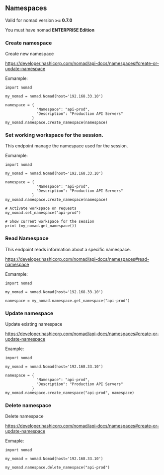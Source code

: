 ## Namespaces

Valid for nomad version **>= 0.7.0**

You must have nomad **ENTERPRISE Edition**

### Create namespace

Create new namespace

https://developer.hashicorp.com/nomad/api-docs/namespaces#create-or-update-namespace

Exmample:

```
import nomad

my_nomad = nomad.Nomad(host='192.168.33.10')

namespace = {
              "Namespace": "api-prod",
              "Description": "Production API Servers"
            }
my_nomad.namespace.create_namespace(namespace)
```

### Set working workspace for the session.

This endpoint manage the namespace used for the session.

Exmample:

```
import nomad

my_nomad = nomad.Nomad(host='192.168.33.10')

namespace = {
              "Namespace": "api-prod",
              "Description": "Production API Servers"
            }
my_nomad.namespace.create_namespace(namespace)

# Activate workspace on requests
my_nomad.set_namespace("api-prod")

# Show current workspace for the session
print (my_nomad.get_namespace())
```

### Read Namespace

This endpoint reads information about a specific namespace.

https://developer.hashicorp.com/nomad/api-docs/namespaces#read-namespace

Exmample:

```
import nomad

my_nomad = nomad.Nomad(host='192.168.33.10')

namespace = my_nomad.namespace.get_namespace("api-prod")
```


### Update namespace

Update existing namespace

https://developer.hashicorp.com/nomad/api-docs/namespaces#create-or-update-namespace

Example:

```
import nomad

my_nomad = nomad.Nomad(host='192.168.33.10')

namespace = {
              "Namespace": "api-prod",
              "Description": "Production API Servers"
            }
my_nomad.namespace.create_namespace("api-prod", namespace)
```

### Delete namespace

Delete namespace

https://developer.hashicorp.com/nomad/api-docs/namespaces#create-or-update-namespace

Exmaple:

```
import nomad

my_nomad = nomad.Nomad(host='192.168.33.10')

my_nomad.namespace.delete_namespace("api-prod")
```
